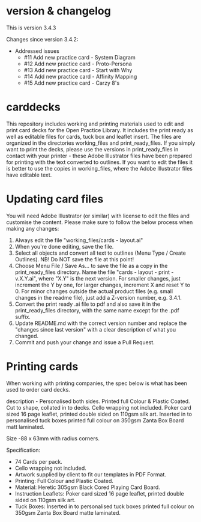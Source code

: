 # version & changelog
This is version 3.4.3

Changes since version 3.4.2:
- Addressed issues
	- #11 Add new practice card - System Diagram
	- #12 Add new practice card - Proto-Persona
	- #13 Add new practice card - Start with Why
	- #14 Add new practice card - Affinity Mapping
	- #15 Add new practice card - Carzy 8's




# carddecks
This repository includes working and printing materials used to edit and print card decks for the Open Practice Library. It includes the print ready as well as editable files for cards, tuck box and leaflet insert. The files are organized in the directories working_files and print_ready_files. If you simply want to print the decks, please use the versions in print_ready_files in contact with your printer - these Adobe Illustrator files have been prepared for printing with the text converted to outlines. If you want to edit the files it is better to use the copies in working_files, where the Adobe Illustrator files have editable text.



# Updating card files
You will need Adobe Illustrator (or similar) with license to edit the files and customise the content. Please make sure to follow the below process when making any changes:
1. Always edit the file "working_files/cards - layout.ai"
2. When you're done editing, save the file.
3. Select all objects and convert all text to outlines (Menu Type / Create Outlines). NB! Do NOT save the file at this point!
4. Choose Menu File / Save As... to save the file as a copy in the print_ready_files directory. Name the file "cards - layout - print - v.X.Y.ai", where "X.Y" is the next version. For smaller changes, just increment the Y by one, for larger changes, increment X and reset Y to 0. For minor changes outside the actual product files (e.g. small changes in the readme file), just add a Z-version number, e.g. 3.4.1.
5. Convert the print ready .ai file to pdf and also save it in the print_ready_files directory, with the same name except for the .pdf suffix.
7. Update README.md with the correct version number and replace the "changes since last version" with a clear description of what you changed.
6. Commit and push your change and issue a Pull Request.



# Printing cards
When working with printing companies, the spec below is what has been used to order card decks.

description - Personalised both sides. Printed full Colour & Plastic Coated. Cut to shape, collated in to decks. Cello wrapping not included. Poker card sized 16 page leaflet, printed double sided on 110gsm silk art. Inserted in to personalised tuck boxes printed full colour on 350gsm Zanta Box Board matt laminated.

Size -88 x 63mm with radius corners.

Specification:
- 74 Cards per pack.
- Cello wrapping not included.
- Artwork supplied by client to fit our templates in PDF Format.
- Printing: Full Colour and Plastic Coated.
- Material: Heretic 305gsm Black Cored Playing Card Board.
- Instruction Leaflets: Poker card sized 16 page leaflet, printed double sided on 110gsm silk art.
- Tuck Boxes: Inserted in to personalised tuck boxes printed full colour on 350gsm Zanta Box Board matte laminated.
